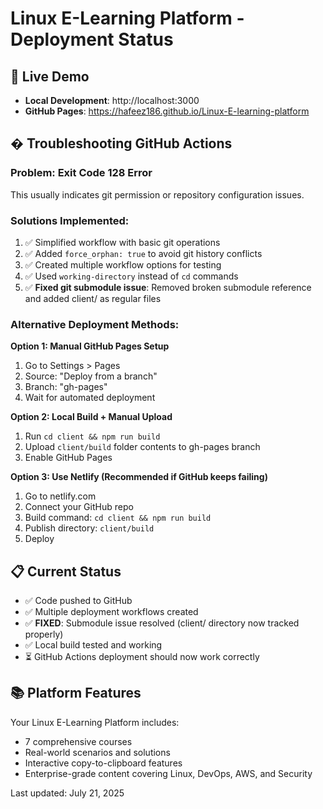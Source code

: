 # Linux E-Learning Platform - Deployment Status

## 🚀 Live Demo
- **Local Development**: http://localhost:3000
- **GitHub Pages**: https://hafeez186.github.io/Linux-E-learning-platform

## � Troubleshooting GitHub Actions

### Problem: Exit Code 128 Error
This usually indicates git permission or repository configuration issues.

### Solutions Implemented:
1. ✅ Simplified workflow with basic git operations
2. ✅ Added `force_orphan: true` to avoid git history conflicts
3. ✅ Created multiple workflow options for testing
4. ✅ Used `working-directory` instead of `cd` commands
5. ✅ **Fixed git submodule issue**: Removed broken submodule reference and added client/ as regular files

### Alternative Deployment Methods:

**Option 1: Manual GitHub Pages Setup**
1. Go to Settings > Pages
2. Source: "Deploy from a branch"
3. Branch: "gh-pages"
4. Wait for automated deployment

**Option 2: Local Build + Manual Upload**
1. Run `cd client && npm run build`
2. Upload `client/build` folder contents to gh-pages branch
3. Enable GitHub Pages

**Option 3: Use Netlify (Recommended if GitHub keeps failing)**
1. Go to netlify.com
2. Connect your GitHub repo
3. Build command: `cd client && npm run build`
4. Publish directory: `client/build`
5. Deploy

## 📋 Current Status
- ✅ Code pushed to GitHub
- ✅ Multiple deployment workflows created
- ✅ **FIXED**: Submodule issue resolved (client/ directory now tracked properly)
- ✅ Local build tested and working
- ⏳ GitHub Actions deployment should now work correctly

## 📚 Platform Features
Your Linux E-Learning Platform includes:
- 7 comprehensive courses
- Real-world scenarios and solutions  
- Interactive copy-to-clipboard features
- Enterprise-grade content covering Linux, DevOps, AWS, and Security

Last updated: July 21, 2025
